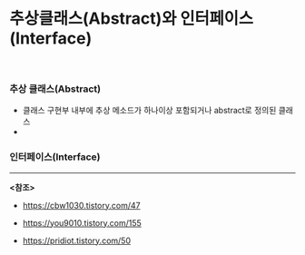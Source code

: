 # 추상클래스(Abstract)와 인터페이스(Interface)

<br>

### 추상 클래스(Abstract)

- 클래스 구현부 내부에 추상 메소드가 하나이상 포함되거나 abstract로 정의된 클래스
- 

### 인터페이스(Interface)







------

**<참조>**

- https://cbw1030.tistory.com/47

- https://you9010.tistory.com/155

- https://pridiot.tistory.com/50